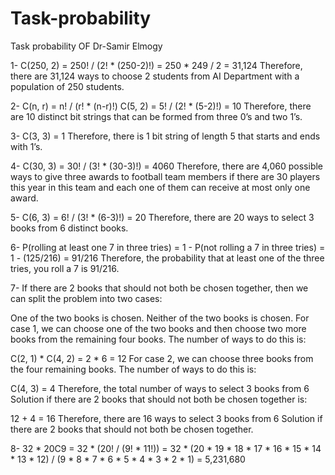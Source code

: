 # Task-probability
Task probability OF Dr-Samir Elmogy

1- C(250, 2) = 250! / (2! * (250-2)!)
           = 250 * 249 / 2
           = 31,124
Therefore, there are 31,124 ways to choose 2 students from AI Department with a population of 250 students.

2- C(n, r) = n! / (r! * (n-r)!)
C(5, 2) = 5! / (2! * (5-2)!)
         = 10
Therefore, there are 10 distinct bit strings that can be formed from three 0’s and two 1’s.

3- C(3, 3) = 1
Therefore, there is 1 bit string of length 5 that starts and ends with 1’s.

4- C(30, 3) = 30! / (3! * (30-3)!)
         = 4060
Therefore, there are 4,060 possible ways to give three awards to football team members if there are 30 players this year in this team and each one of them can receive at most only one award.

5- C(6, 3) = 6! / (3! * (6-3)!)
        = 20
Therefore, there are 20 ways to select 3 books from 6 distinct books.

6- P(rolling at least one 7 in three tries) = 1 - P(not rolling a 7 in three tries)
                                        = 1 - (125/216)
                                        = 91/216
Therefore, the probability that at least one of the three tries, you roll a 7 is 91/216.

7- If there are 2 books that should not both be chosen together, then we can split the problem into two cases:

One of the two books is chosen.
Neither of the two books is chosen.
For case 1, we can choose one of the two books and then choose two more books from the remaining four books. The number of ways to do this is:

C(2, 1) * C(4, 2) = 2 * 6 = 12
For case 2, we can choose three books from the four remaining books. The number of ways to do this is:

C(4, 3) = 4
Therefore, the total number of ways to select 3 books from 6 Solution if there are 2 books that should not both be chosen together is:

12 + 4 = 16
Therefore, there are 16 ways to select 3 books from 6 Solution if there are 2 books that should not both be chosen together.

8- 32 * 20C9
= 32 * (20! / (9! * 11!))
= 32 * (20 * 19 * 18 * 17 * 16 * 15 * 14 * 13 * 12) / (9 * 8 * 7 * 6 * 5 * 4 * 3 * 2 * 1)
= 5,231,680
